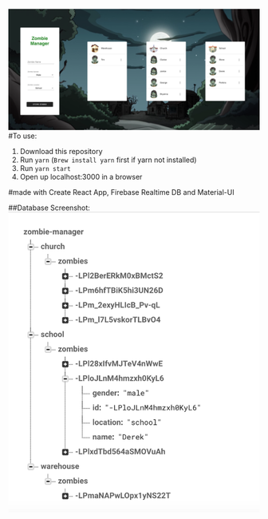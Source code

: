 ![Dashboard Image](./public/assets/dashboardScreenshot.png)
#To use:

1. Download this repository
2. Run `yarn` (`Brew install yarn` first if yarn not installed)
3. Run `yarn start`
4. Open up localhost:3000 in a browser

#made with Create React App, Firebase Realtime DB and Material-UI

##Database Screenshot:  
![Database Image](./public/assets/databaseScreenshot.png)
